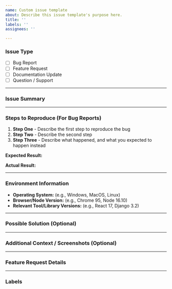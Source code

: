 ```yaml
---
name: Custom issue template
about: Describe this issue template's purpose here.
title: ''
labels: ''
assignees: ''

---
```


### Issue Type
<!-- Choose the type of issue by putting an `x` in the box that applies -->
- [ ] Bug Report
- [ ] Feature Request
- [ ] Documentation Update
- [ ] Question / Support

---

### Issue Summary
<!-- Briefly describe the issue you are experiencing or the request you are making -->

---

### Steps to Reproduce (For Bug Reports)
1. **Step One** - Describe the first step to reproduce the bug
2. **Step Two** - Describe the second step
3. **Step Three** - Describe what happened, and what you expected to happen instead

**Expected Result:**  
<!-- Describe what you expected to happen -->

**Actual Result:**  
<!-- Describe what actually happened -->

---

### Environment Information
<!-- Provide details on the environment where the issue occurred -->
- **Operating System:** (e.g., Windows, MacOS, Linux)
- **Browser/Node Version:** (e.g., Chrome 95, Node 16.10)
- **Relevant Tool/Library Versions:** (e.g., React 17, Django 3.2)

---

### Possible Solution (Optional)
<!-- If you have suggestions for solving the issue, add them here -->

---

### Additional Context / Screenshots (Optional)
<!-- Add any other context about the problem here, or attach screenshots if applicable -->

---

### Feature Request Details
<!-- For feature requests, provide a detailed description of the feature you're requesting, why it would be useful, and how it could be implemented -->

---

### Labels
<!-- Add any labels that may help with categorization, e.g., `bug`, `enhancement`, `documentation` -->
